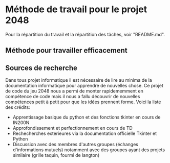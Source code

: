# Méthode de travail pour le projet 2048

Pour la répartition du travail et la répartition des tâches, voir "README.md".

## Méthode pour travailler efficacement

## Sources de recherche
Dans tous projet informatique il est nécessaire de lire au minima de la documentation informatique pour apprendre de nouvelles chose. Ce projet de code du jeu 2048 nous a permi de monter rapidememment en compétence de code mais il nous a fallu découvrir de nouvelles compétences petit à petit pour que les idées prennent forme. Voici la liste des crédits:
* Apprentissage basique du python et des fonctions tkinter en cours de IN200N
* Approfondissement et perfectionnement en cours de TD
* Rechecherches exterieures via la documentation officielle Tkinter et Python
* Discussion avec des membres d'autres groupes (échanges d'informations mutuels) notamment avec des groupes ayant des projets similaire (grille taquin, fourmi de langton)
